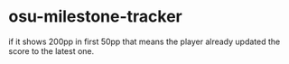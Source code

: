 # osu-milestone-tracker

if it shows 200pp in first 50pp that means the player already updated the score to the latest one.